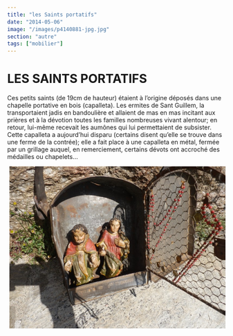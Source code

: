 ```yaml
---
title: "les Saints portatifs"
date: "2014-05-06"
image: "/images/p4140881-jpg.jpg"
section: "autre"
tags: ["mobilier"]
---
```


# LES SAINTS PORTATIFS

Ces petits saints (de 19cm de hauteur) étaient à l’origine déposés dans une chapelle portative en bois (capalleta). Les ermites de Sant Guillem, la transportaient jadis en bandoulière et allaient de mas en mas incitant aux prières et à la dévotion toutes les familles nombreuses vivant alentour; en retour, lui-même recevait les aumônes qui lui permettaient de subsister. Cette capalleta a aujourd’hui disparu (certains disent qu’elle se trouve dans une ferme de la contrée); elle a fait place à une capalleta en métal, fermée par un grillage auquel, en remerciement, certains dévots ont accroché des médailles ou chapelets…

<img
  alt
  src="/images/p4140881-jpg.jpg"
  style="
    width: 500px;
    height: 375px;
    margin-right: 5px;
    margin-left: 5px;
  "
/>
